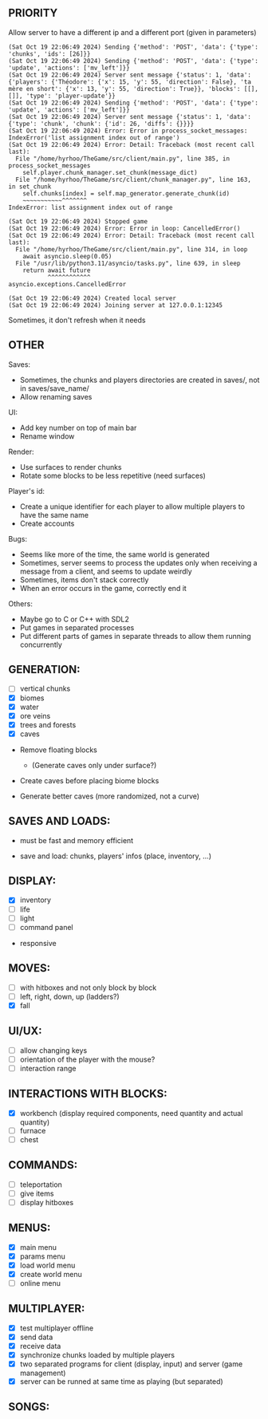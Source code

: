 ## PRIORITY

Allow server to have a different ip and a different port (given in parameters)


```
(Sat Oct 19 22:06:49 2024) Sending {'method': 'POST', 'data': {'type': 'chunks', 'ids': [26]}}
(Sat Oct 19 22:06:49 2024) Sending {'method': 'POST', 'data': {'type': 'update', 'actions': ['mv_left']}}
(Sat Oct 19 22:06:49 2024) Server sent message {'status': 1, 'data': {'players': {'Théodore': {'x': 15, 'y': 55, 'direction': False}, 'ta mère en short': {'x': 13, 'y': 55, 'direction': True}}, 'blocks': [[], []], 'type': 'player-update'}}
(Sat Oct 19 22:06:49 2024) Sending {'method': 'POST', 'data': {'type': 'update', 'actions': ['mv_left']}}
(Sat Oct 19 22:06:49 2024) Server sent message {'status': 1, 'data': {'type': 'chunk', 'chunk': {'id': 26, 'diffs': {}}}}
(Sat Oct 19 22:06:49 2024) Error: Error in process_socket_messages: IndexError('list assignment index out of range')
(Sat Oct 19 22:06:49 2024) Error: Detail: Traceback (most recent call last):
  File "/home/hyrhoo/TheGame/src/client/main.py", line 385, in process_socket_messages
    self.player.chunk_manager.set_chunk(message_dict)
  File "/home/hyrhoo/TheGame/src/client/chunk_manager.py", line 163, in set_chunk
    self.chunks[index] = self.map_generator.generate_chunk(id)
    ~~~~~~~~~~~^^^^^^^
IndexError: list assignment index out of range

(Sat Oct 19 22:06:49 2024) Stopped game
(Sat Oct 19 22:06:49 2024) Error: Error in loop: CancelledError()
(Sat Oct 19 22:06:49 2024) Error: Detail: Traceback (most recent call last):
  File "/home/hyrhoo/TheGame/src/client/main.py", line 314, in loop
    await asyncio.sleep(0.05)
  File "/usr/lib/python3.11/asyncio/tasks.py", line 639, in sleep
    return await future
           ^^^^^^^^^^^^
asyncio.exceptions.CancelledError

(Sat Oct 19 22:06:49 2024) Created local server
(Sat Oct 19 22:06:49 2024) Joining server at 127.0.0.1:12345
```

Sometimes, it don't refresh when it needs


## OTHER

Saves:
- Sometimes, the chunks and players directories are created in saves/, not in saves/save_name/
- Allow renaming saves

UI:
- Add key number on top of main bar
- Rename window

Render:
- Use surfaces to render chunks
- Rotate some blocks to be less repetitive (need surfaces)

Player's id:
- Create a unique identifier for each player to allow multiple players to have the same name
- Create accounts

Bugs:
- Seems like more of the time, the same world is generated
- Sometimes, server seems to process the updates only when receiving a message from a client, and seems to update weirdly
- Sometimes, items don't stack correctly
- When an error occurs in the game, correctly end it

Others:
- Maybe go to C or C++ with SDL2
- Put games in separated processes
- Put different parts of games in separate threads to allow them running concurrently

## GENERATION:

- [ ] vertical chunks
- [x] biomes
- [x] water
- [x] ore veins
- [x] trees and forests
- [x] caves

- Remove floating blocks
  - (Generate caves only under surface?)
  
- Create caves before placing biome blocks

- Generate better caves (more randomized, not a curve)


## SAVES AND LOADS:

- must be fast and memory efficient

- save and load: chunks, players' infos (place, inventory, ...)

## DISPLAY:

- [x] inventory
- [ ] life
- [ ] light
- [ ] command panel

- responsive

## MOVES:

- [ ] with hitboxes and not only block by block
- [ ] left, right, down, up (ladders?)
- [x] fall

## UI/UX:

- [ ] allow changing keys
- [ ] orientation of the player with the mouse?
- [ ] interaction range

## INTERACTIONS WITH BLOCKS:

- [x] workbench (display required components, need quantity and actual quantity)
- [ ] furnace
- [ ] chest

## COMMANDS:

- [ ] teleportation
- [ ] give items
- [ ] display hitboxes

## MENUS:

- [x] main menu
- [x] params menu
- [x] load world menu
- [x] create world menu
- [ ] online menu

## MULTIPLAYER:

- [x] test multiplayer offline
- [x] send data
- [x] receive data
- [x] synchronize chunks loaded by multiple players
- [x] two separated programs for client (display, input) and server (game management)
- [x] server can be runned at same time as playing (but separated)

## SONGS: